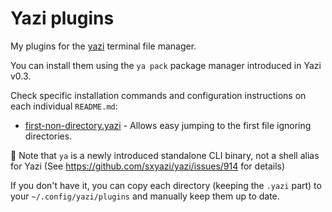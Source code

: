 # Yazi plugins

My plugins for the [yazi](https://github.com/sxyazi/yazi) terminal file manager.

You can install them using the `ya pack` package manager introduced in Yazi v0.3.

Check specific installation commands and configuration instructions on each individual `README.md`:

- [first-non-directory.yazi](first-non-directory.yazi) - Allows easy jumping to the first file ignoring directories.

:rotating_light: Note that `ya` is a newly introduced standalone CLI binary, not a shell alias for Yazi (See https://github.com/sxyazi/yazi/issues/914 for details)

If you don't have it, you can copy each directory (keeping the `.yazi` part) to your `~/.config/yazi/plugins` and manually keep them up to date.
